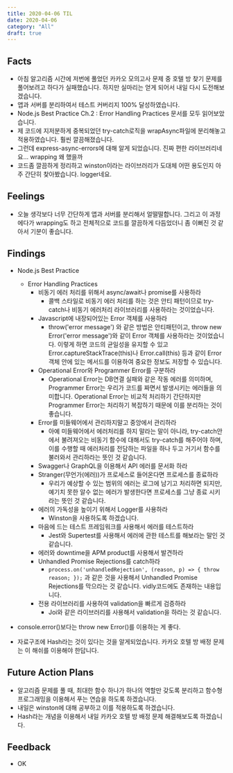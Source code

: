 ```yaml
---
title: 2020-04-06 TIL
date: 2020-04-06
category: "All"
draft: true
---
```


## Facts

- 아침 알고리즘 시간에 저번에 풀었던 카카오 모의고사 문제 중 호텔 방 찾기 문제를 풀어보려고 하다가 실패했습니다. 하지만 실마리는 얻게 되어서 내일 다시 도전해보겠습니다.
- 앱과 서버를 분리하여서 테스트 커버리지 100% 달성하였습니다.
- Node.js Best Practice Ch.2 : Error Handling Practices 문서를 모두 읽어보았습니다.
- 제 코드에 지저분하게 중복되었던 try-catch로직을 wrapAsync파일에 분리해놓고 적용하였습니다. 훨씬 깔끔해졌습니다.
- 그런데 express-async-errors에 대해 알게 되었습니다. 진짜 편한 라이브러리네요... wrapping 왜 했을까
- 코드좀 깔끔하게 정리하고 winston이라는 라이브러리가 도대체 어떤 용도인지 아주 간단히 찾아봤습니다. logger네요.

## Feelings

- 오늘 생각보다 너무 간단하게 앱과 서버를 분리해서 얼떨떨합니다. 그리고 이 과정에다가 wrapping도 하고 전체적으로 코드를 깔끔하게 다듬었더니 좀 이뻐진 것 같아서 기분이 좋습니다.

## Findings

- Node.js Best Practice
  - Error Handling Practices
    - 비동기 에러 처리를 위해서 async/await나 promise를 사용하라
      - 콜백 스타일로 비동기 에러 처리를 하는 것은 안티 패턴이므로 try-catch나 비동기 에러처리 라이브러리를 사용하라는 것이었습니다.
    - Javascript에 내장되어있는 Error 객체를 사용하라
      - throw('error message') 와 같은 방법은 안티패턴이고, throw new Error('error message')와 같이 Error 객체를 사용하라는 것이었습니다. 이렇게 하면 코드의 균일성을 유지할 수 있고 Error.captureStackTrace(this)나 Error.call(this) 등과 같이 Error 객체 안에 있는 메서드를 이용하여 중요한 정보도 저장할 수 있습니다.
    - Operational Error와 Programmer Error를 구분하라
      - Operational Error는 DB연결 실패와 같은 작동 에러를 의미하며, Programmer Error는 우리가 코드를 짜면서 발생시키는 에러들을 의미합니다. Operational Error는 비교적 처리하기 간단하지만 Programmer Error는 처리하기 복잡하기 때문에 이를 분리하는 것이 좋습니다.
    - Error를 미들웨어에서 관리하지말고 중앙에서 관리하라
      - 아예 미들웨어에서 에러처리를 하지 말라는 말이 아니라, try-catch안에서 불려져오는 비동기 함수에 대해서도 try-catch를 해주어야 하며, 이를 수행할 때 에러처리를 전담하는 파일을 하나 두고 거기서 함수를 불러와서 관리하라는 뜻인 것 같습니다.
    - Swagger나 GraphQL을 이용해서 API 에러를 문서화 하라
    - Stranger(무언가(에러))가 프로세스로 들어온다면 프로세스를 종료하라
      - 우리가 예상할 수 있는 범위의 에러는 로그에 남기고 처리하면 되지만, 예기치 못한 알수 없는 에러가 발생한다면 프로세스를 그냥 종료 시키라는 뜻인 것 같습니다.
    - 에러의 가독성을 높이기 위해서 Logger를 사용하라
      - Winston을 사용하도록 하겠습니다.
    - 마음에 드는 테스트 프레임워크를 사용해서 에러를 테스트하라
      - Jest와 Supertest를 사용해서 에러에 관한 테스트를 해보라는 말인 것 같습니다.
    - 에러와 downtime을 APM product를 사용해서 발견하라
    - Unhandled Promise Rejections를 catch하라
      - `process.on('unhandledRejection', (reason, p) => { throw reason; });` 과 같은 것을 사용해서 Unhandled Promise Rejections를 막으라는 것 같습니다. vidly코드에도 존재하는 내용입니다.
    - 전용 라이브러리를 사용하여 validation을 빠르게 검증하라
      - Joi와 같은 라이브러리를 사용해서 validation을 하라는 것 같습니다.

- console.error()보다는 throw new Error()를 이용하는 게 좋다.
- 자료구조에 Hash라는 것이 있다는 것을 알게되었습니다. 카카오 호텔 방 배정 문제는 이 해쉬를 이용해야 한답니다.

## Future Action Plans

- 알고리즘 문제를 풀 때, 최대한 함수 하나가 하나의 역할만 갖도록 분리하고 함수형 프로그래밍을 이용해서 푸는 연습을 하도록 하겠습니다.
- 내일은 winston에 대해 공부하고 이를 적용하도록 하겠습니다.
- Hash라는 개념을 이용해서 내일 카카오 호텔 방 배정 문제 해결해보도록 하겠습니다.

## Feedback

- OK
